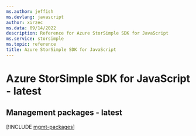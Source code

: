 ```yaml
---
ms.author: jeffish
ms.devlang: javascript
author: xirzec
ms.data: 09/14/2022
description: Reference for Azure StorSimple SDK for JavaScript
ms.service: storsimple
ms.topic: reference
title: Azure StorSimple SDK for JavaScript
---
```

# Azure StorSimple SDK for JavaScript - latest

## Management packages - latest
[!INCLUDE [mgmt-packages](storsimple-mgmt-index.md)]